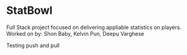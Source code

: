 # StatBowl
Full Stack project focused on delivering appliable statistics on players.  
Worked on by: Shon Baby, Kelvin Pun, Deepu Varghese

Testing push and pull
